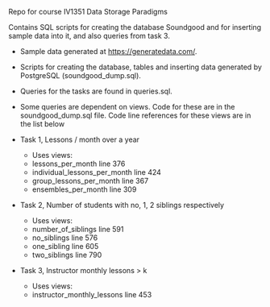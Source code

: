 Repo for course IV1351 Data Storage Paradigms

Contains SQL scripts for creating the database Soundgood and for inserting sample data into it, and also queries from task 3.

- Sample data generated at https://generatedata.com/.
- Scripts for creating the database, tables and inserting data generated by PostgreSQL (soundgood_dump.sql).
- Queries for the tasks are found in queries.sql. 
- Some queries are dependent on views. Code for these are in the soundgood_dump.sql file. Code line references for these views are in the list below

- Task 1, Lessons / month over a year
	- Uses views:
	-	lessons_per_month		line 376
	-	individual_lessons_per_month	line 424
	-	group_lessons_per_month		line 367
	-	ensembles_per_month		line 309
  
- Task 2, Number of students with no, 1, 2 siblings respectively
	- Uses views: 
	-	number_of_siblings		line 591
	-	no_siblings			line 576
	-	one_sibling			line 605
	-	two_siblings			line 790
  
- Task 3, Instructor monthly lessons > k
	- Uses views: 
	-	instructor_monthly_lessons	line 453


